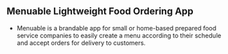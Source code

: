 ## Menuable Lightweight Food Ordering App
* Menuable is a brandable app for small or home-based prepared food service companies to easily create a menu according to their schedule and accept orders for delivery to customers.
